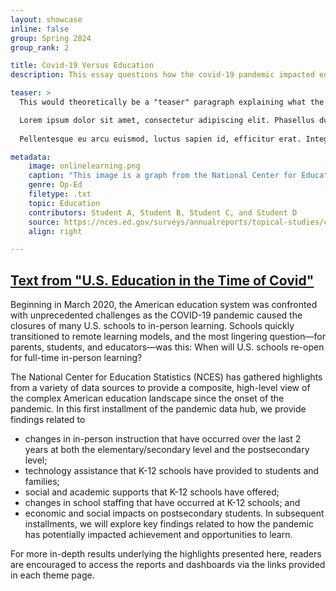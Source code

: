 ```yaml
---
layout: showcase
inline: false
group: Spring 2024 
group_rank: 2

title: Covid-19 Versus Education
description: This essay questions how the covid-19 pandemic impacted education.

teaser: >
  This would theoretically be a "teaser" paragraph explaining what the student project is about.<br><br>

  Lorem ipsum dolor sit amet, consectetur adipiscing elit. Phasellus dui elit, faucibus vel felis vitae, elementum faucibus velit. Sed laoreet lectus non mattis pellentesque. Suspendisse quam magna, vulputate non varius eget, eleifend eu justo. Praesent justo nibh, blandit vitae mattis vitae, varius eget turpis. Phasellus dignissim lectus at massa feugiat maximus. In hac habitasse platea dictumst. Aenean eget mauris sem. Cras rutrum nisi nec nibh laoreet mattis. Duis viverra, orci dapibus tempus egestas, nunc nisl maximus massa, non tempor mi massa eget tellus.<br><br>
  
  Pellentesque eu arcu euismod, luctus sapien id, efficitur erat. Integer id ultrices nibh. Suspendisse ac laoreet nibh. Suspendisse gravida turpis non turpis dictum pharetra. Maecenas dictum volutpat volutpat. Ut odio elit, placerat quis mollis rutrum, maximus tristique leo. Proin consectetur odio sed viverra fermentum. Vestibulum ante ipsum primis in faucibus orci luctus et ultrices posuere cubilia curae; Praesent sodales lacinia sem ut faucibus. Curabitur a lectus gravida, gravida lectus at, scelerisque justo. Nam tincidunt sit amet ipsum quis dictum. Integer id sem eget lectus sodales aliquet vel sed velit. Class aptent taciti sociosqu ad litora torquent per conubia nostra, per inceptos himenaeos. Pellentesque sem neque, vestibulum sit amet condimentum vitae, tincidunt sed ante. Nunc et erat tortor. Phasellus varius vestibulum metus.

metadata:
    image: onlinelearning.png
    caption: "This image is a graph from the National Center for Education Statistics. The descriptions reads: 'Percentage of schools reporting moving some or all classes to online distance-learning formats, by school control: 2020.' The chart shows 77% for 'Public' and 73% for 'Private.'"
    genre: Op-Ed
    filetype: .txt
    topic: Education
    contributors: Student A, Student B, Student C, and Student D
    source: https://nces.ed.gov/surveys/annualreports/topical-studies/covid/
    align: right

---
```


## [Text from "U.S. Education in the Time of Covid"](https://nces.ed.gov/surveys/annualreports/topical-studies/covid/)

Beginning in March 2020, the American education system was confronted with unprecedented challenges as the COVID-19 pandemic caused the closures of many U.S. schools to in-person learning. Schools quickly transitioned to remote learning models, and the most lingering question—for parents, students, and educators—was this: When will U.S. schools re-open for full-time in-person learning?

The National Center for Education Statistics (NCES) has gathered highlights from a variety of data sources to provide a composite, high-level view of the complex American education landscape since the onset of the pandemic. In this first installment of the pandemic data hub, we provide findings related to

- changes in in-person instruction that have occurred over the last 2 years at both the elementary/secondary level and the postsecondary level;
- technology assistance that K-12 schools have provided to students and families;
- social and academic supports that K-12 schools have offered;
- changes in school staffing that have occurred at K-12 schools; and
- economic and social impacts on postsecondary students.
In subsequent installments, we will explore key findings related to how the pandemic has potentially impacted achievement and opportunities to learn.

For more in-depth results underlying the highlights presented here, readers are encouraged to access the reports and dashboards via the links provided in each theme page.
